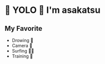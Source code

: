 # 🤟 YOLO 🤟 I'm asakatsu

## My Favorite

* Drowing 🎨
* Camera 📸
* Surfing 🏄‍♂️
* Training 💪

<!--
**asakatsu0402/asakatsu0402** is a ✨ _special_ ✨ repository because its `README.md` (this file) appears on your GitHub profile.

Here are some ideas to get you started:

- 🔭 I’m currently working on ...
- 🌱 I’m currently learning ...
- 👯 I’m looking to collaborate on ...
- 🤔 I’m looking for help with ...
- 💬 Ask me about ...
- 📫 How to reach me: ...
- 😄 Pronouns: ...
- ⚡ Fun fact: ...
-->
